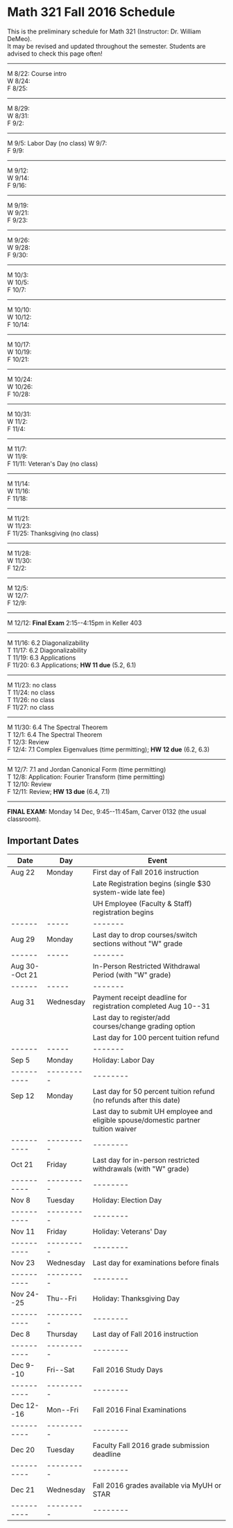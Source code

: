 # Math 321 Fall 2016 Schedule

This is the preliminary schedule for Math 321
(Instructor: Dr. William DeMeo).  
It may be revised and updated throughout the semester. 
Students are advised to check this page often!

---------------------------------------------------------
M 8/22: Course intro  
W 8/24:  
F 8/25:  

---------------------------------------------------------  
M 8/29:  
W 8/31:  
F 9/2:  

---------------------------------------------------------  
M 9/5: Labor Day (no class)
W 9/7:  
F 9/9:  

---------------------------------------------------------  
M 9/12:  
W 9/14:  
F 9/16:  

---------------------------------------------------------  
M 9/19:  
W 9/21:  
F 9/23:  

---------------------------------------------------------  
M 9/26:  
W 9/28:  
F 9/30:  

---------------------------------------------------------  
M 10/3:  
W 10/5:  
F 10/7:  

---------------------------------------------------------  
M 10/10:  
W 10/12:  
F 10/14:  

---------------------------------------------------------  
M 10/17:  
W 10/19:  
F 10/21:  

---------------------------------------------------------  
M 10/24:  
W 10/26:  
F 10/28:  

---------------------------------------------------------  
M 10/31:  
W 11/2:  
F 11/4:  

---------------------------------------------------------  
M 11/7:  
W 11/9:  
F 11/11: Veteran's Day (no class)  

---------------------------------------------------------  
M 11/14:  
W 11/16:  
F 11/18:  

---------------------------------------------------------  
M 11/21:  
W 11/23:  
F 11/25: Thanksgiving (no class)  

---------------------------------------------------------  
M 11/28:  
W 11/30:  
F 12/2:  

---------------------------------------------------------  
M 12/5:  
W 12/7:  
F 12/9:  

---------------------------------------------------------  
M 12/12: **Final Exam** 2:15--4:15pm in Keller 403   

---------------------------------------------------------  
M 11/16: 6.2 Diagonalizability  
T 11/17: 6.2 Diagonalizability  
T 11/19: 6.3 Applications  
F 11/20: 6.3 Applications; **HW 11 due** (5.2, 6.1)  

---------------------------------------------------------  
M 11/23: no class   
T 11/24: no class   
T 11/26: no class   
F 11/27: no class   

---------------------------------------------------------  
M 11/30: 6.4 The Spectral Theorem  
T 12/1: 6.4 The Spectral Theorem  
T 12/3: Review  
F 12/4: 7.1 Complex Eigenvalues (time permitting); **HW 12 due** (6.2, 6.3)  

---------------------------------------------------------  
M 12/7: 7.1 and Jordan Canonical Form (time permitting)   
T 12/8: Application: Fourier Transform (time permitting)  
T 12/10: Review  
F 12/11: Review; **HW 13 due** (6.4, 7.1)   

---------------------------------------------------------  
**FINAL EXAM:** Monday 14 Dec, 9:45--11:45am, Carver 0132 (the usual classroom).


## Important Dates
| Date | Day | Event |
|------|-----|-------|
|Aug 22 | Monday	| First day of Fall 2016 instruction|
|          |         | Late Registration begins (single $30 system-wide late fee)|
|          |         |   UH Employee (Faculty & Staff) registration begins|
|------|-----|-------|
|Aug 29         | Monday | Last day to drop courses/switch sections without "W" grade|
|------|-----|-------|
| Aug 30--Oct 21|   |  In-Person Restricted Withdrawal Period (with "W" grade)|
|------|-----|-------|
|Aug 31| Wednesday| Payment receipt deadline for registration completed Aug 10--31|
| | | Last day to register/add courses/change grading option|
| | | Last day for 100 percent tuition refund|
|------|-----|-------|
| Sep 5 | Monday | Holiday: Labor Day|
|----------|---------|--------|
|Sep 12 | Monday | Last day for 50 percent tuition refund (no refunds after this date)|
|       |        | Last day to submit UH employee and eligible spouse/domestic partner tuition waiver|
|----------|---------|--------|
| Oct 21| Friday | Last day for in-person restricted withdrawals (with "W" grade)|
|----------|---------|--------|
| Nov 8 | Tuesday | Holiday: Election Day |
|----------|---------|--------|
|Nov 11 | Friday | Holiday: Veterans' Day|
|----------|---------|--------|
| Nov 23 | Wednesday | Last day for examinations before finals|
|----------|---------|--------|
| Nov 24--25 | Thu--Fri | Holiday: Thanksgiving Day |
|----------|---------|--------|
| Dec 8 | Thursday | Last day of Fall 2016 instruction|
|----------|---------|--------|
| Dec 9--10 | Fri--Sat | Fall 2016 Study Days|
|----------|---------|--------|
| Dec 12--16| Mon--Fri | Fall 2016 Final Examinations|
|----------|---------|--------|
| Dec 20 | Tuesday | Faculty Fall 2016 grade submission deadline|
|----------|---------|--------|
| Dec 21 | Wednesday | Fall 2016 grades available via MyUH or STAR|
|----------|---------|--------|
